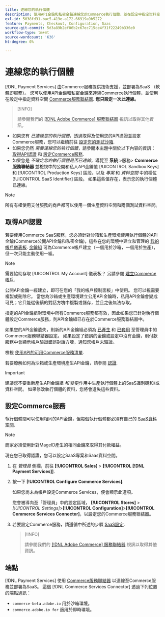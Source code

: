 ```yaml
---
title: 連線您的執行個體
description: 使用API金鑰和私密金鑰連線您的Commerce執行個體，並在設定中指定資料空間。
exl-id: 5038fd31-bac5-419e-a172-66919a9b5272
feature: Payments, Checkout, Configuration, Saas
source-git-commit: 5d3a89b2ef06b2c67ec715ce4f31f22249b336e0
workflow-type: tm+mt
source-wordcount: '636'
ht-degree: 0%

---
```


# 連線您的執行個體

[!DNL Payment Services] 由Commerce服務提供技術支援，並部署為SaaS （軟體即服務）。 您可以使用API金鑰和私密金鑰來連線Commerce執行個體，並使用在設定中指定資料空間 [Commerce服務聯結器](https://experienceleague.adobe.com/docs/commerce-merchant-services/user-guides/saas.html). **您只設定一次此連線。**

>[!INFO]
>
> 請參閱我們的 [[!DNL Adobe Commerce] 服務聯結器](https://experienceleague.adobe.com/docs/commerce-learn/tutorials/admin/adobe-commerce-services/configure-adobe-commerce-services-connector.html?lang=en) 視訊以取得其他資訊。

* 如果您有 *已連線您的執行個體*，透過取得及使用您的API憑證並設定Commerce服務，您可以繼續前往 [設定您的測試沙箱](https://experienceleague.adobe.com/docs/commerce-merchant-services/payment-services/get-started/sandbox.html).
* 如果您仍然 *需要連線您的執行個體*，請參閱本主題中關於以下內容的資訊： [取得API認證](#obtain-api-credentials) 和 [設定Commerce服務](#configure-commerce-services).
* 如果您是 *不確定您的執行個體是否已連線*，導覽至 **系統** >服務> **Commerce服務聯結器** 並檢視中的公開和私人API金鑰值 [!UICONTROL Sandbox Keys] 和 [!UICONTROL Production Keys] 區段，以及 *專案* 和 *資料空間* 中的欄位 [!UICONTROL SaaS Identifier] 區段。 如果這些值存在，表示您的執行個體已連線。

>[!NOTE]
>
>所有有權使用支付服務的商戶都可以使用一個生產資料空間和兩個測試資料空間。

## 取得API認證

若要使用Commerce SaaS服務，您必須針對沙箱和生產環境使用執行個體的API金鑰(Commerce公開API金鑰和私密金鑰)，這些在您的環境中建立和管理的 [我的帳戶儀表板](https://account.magento.com/customer/account/login). [金鑰組](https://docs.magento.com/user-guide/configuration/services/saas.html) 可為Commerce帳戶建立（一個用於沙箱，一個用於生產），但一次只能主動使用一組。

>[!NOTE]
>
>需要協助存取 [!UICONTROL My Account] 儀表板？ 另請參閱 [建立Commerce帳戶](https://docs.magento.com/user-guide/magento/magento-account-create.html).

公開API金鑰一經建立，即可在您的「我的帳戶控制面板」中使用。 您可以視需要複製或刪除它。 當您為沙箱或生產環境建立公用API金鑰時，私用API金鑰會變成可見；它只能從後續的對話方塊中複製或儲存，並且之後無法存取。

指定的API金鑰組對環境中所有Commerce服務都有效，因此如果您已針對執行個體設定Commerce服務，則API金鑰組已存在於Commerce服務聯結器中。

如果您的API金鑰遺失，則新的API金鑰組必須為 [已產生](https://experienceleague.adobe.com/docs/commerce-merchant-services/payment-services/get-started/connect.html#generate-an-api-key-and-private-key) 和 [已套用](https://experienceleague.adobe.com/docs/commerce-merchant-services/payment-services/get-started/connect.html#configure-saas-project) 至管理員中的Commerce服務聯結器設定。 如果設定了錯誤的金鑰或設定中沒有金鑰，則付款服務中會顯示帳戶驗證錯誤對話方塊，通知您帳戶未驗證。

檢視 [使用API的可用Commerce服務清單](https://docs.magento.com/user-guide/system/saas.html#available-services).

若要瞭解如何為沙箱或生產環境產生API金鑰，請參閱 [認證](https://experienceleague.adobe.com/docs/commerce-merchant-services/user-guides/saas.html#apikey).

>[!IMPORTANT]
>
>建議您不要重新產生API金鑰組 *和* 變更作用中生產執行個體上的SaaS識別碼和/或資料空間。 如果修改執行個體的資料，您將會遺失這些資料。

## 設定Commerce服務

執行個體間可以使用相同的API金鑰，但每個執行個體都必須有自己的 [SaaS資料空間](https://experienceleague.adobe.com/docs/commerce-merchant-services/user-guides/saas.html#saasenv).

>[!NOTE]
>
>商家必須使用針對MageID產生的相同金鑰來取得其付款權益。

現在您已取得認證，您可以設定SaaS專案和Saas資料空間。

1. 在 _管理員_ 側欄，前往 **[!UICONTROL Sales]** > **[!UICONTROL [!DNL Payment Services]]**.
1. 按一下 **[!UICONTROL Configure Commerce Services]**.

   如果您尚未為帳戶設定Commerce Services，便會顯示此選項。

   您會被導向至「管理員」中的設定區域， **[!UICONTROL Stores]** > _[!UICONTROL Settings]_>**[!UICONTROL Configuration]**>**[!UICONTROL Commerce Services Connector]**，以設定您的Commerce服務聯結器。

1. 若要設定Commerce服務，請遵循中所述的步驟 [SaaS設定](https://experienceleague.adobe.com/docs/commerce-merchant-services/user-guides/integration-services/saas.html#saasenv).

   >[!INFO]
   >
   > 請參閱我們的 [[!DNL Adobe Commerce] 服務聯結器](https://experienceleague.adobe.com/docs/commerce-learn/tutorials/admin/adobe-commerce-services/configure-adobe-commerce-services-connector.html?lang=en#configuration-faqs) 視訊以取得其他資訊。

## 端點

[!DNL Payment Services] 使用 [Commerce服務聯結器](https://experienceleague.adobe.com/docs/commerce-merchant-services/user-guides/saas.html) 以連線至Commerce服務並部署為SaaS。 這個 [!DNL Commerce Services Connector] 透過下列位置的端點通訊：

* `commerce-beta.adobe.io` 用於沙箱環境。
* `commerce.adobe.io for` 適用於即時環境。
